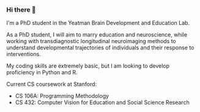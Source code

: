 ### Hi there 👋
I'm a PhD student in the Yeatman Brain Development and Education Lab.

As a PhD student, I will aim to marry education and neuroscience, while working with transdiagnostic longitudinal neuroimaging methods to understand developmental trajectories of individuals and their response to interventions. 

My coding skills are extremely basic, but I am looking to develop proficiency in Python and R.

Current CS coursework at Stanford:
- CS 106A: Programming Methodology
- CS 432: Computer Vision for Education and Social Science Research

<!--
**chiuhoward/chiuhoward** is a ✨ _special_ ✨ repository because its `README.md` (this file) appears on your GitHub profile.

Here are some ideas to get you started:

- 🔭 I’m currently working on ...
- 🌱 I’m currently learning ...
- 👯 I’m looking to collaborate on ...
- 🤔 I’m looking for help with ...
- 💬 Ask me about ...
- 📫 How to reach me: ...
- 😄 Pronouns: ...
- ⚡ Fun fact: ...
-->
